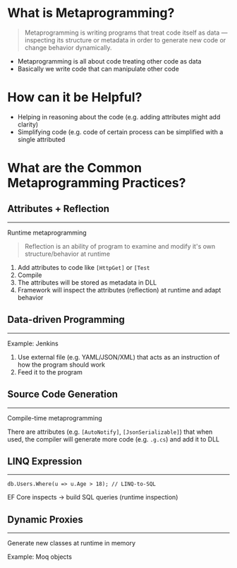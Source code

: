 # What is Metaprogramming?
>Metaprogramming is writing programs that treat code itself as data — inspecting its structure or metadata in order to generate new code or change behavior dynamically.

- Metaprogramming is all about code treating other code as data
- Basically we write code that can manipulate other code

# How can it be Helpful?
- Helping in reasoning about the code (e.g. adding attributes might add clarity)
- Simplifying code (e.g. code of certain process can be simplified with a single attributed

# What are the Common Metaprogramming Practices?
## Attributes + Reflection
---
Runtime metaprogramming

>Reflection is an ability of program to examine and modify it's own structure/behavior at runtime

1. Add attributes to code like `[HttpGet]` or `[Test`
2. Compile
3. The attributes will be stored as metadata in DLL
4. Framework will inspect the attributes (reflection) at runtime and adapt behavior

## Data-driven Programming
---
Example: Jenkins

1. Use external file (e.g. YAML/JSON/XML) that acts as an instruction of how the program should work
2. Feed it to the program

## Source Code Generation
---
Compile-time metaprogramming

There are attributes (e.g. `[AutoNotify]`, `[JsonSerializable]`) that when used, the compiler will generate more code (e.g. `.g.cs`) and add it to DLL

## LINQ Expression 
---
`db.Users.Where(u => u.Age > 18); // LINQ-to-SQL`

EF Core inspects -> build SQL queries (runtime inspection)


## Dynamic Proxies
---
Generate new classes at runtime in memory

Example: Moq objects